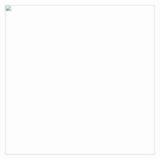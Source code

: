 <img class="img-responsive center-block" src="https://raw.githubusercontent.com/joshua19881228/my_blogs/master/Life_Discovery/My_Drawings/20170216.jpg" alt="" width="480"/>